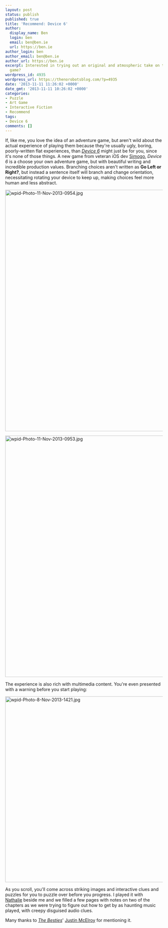 ```yaml
---
layout: post
status: publish
published: true
title: 'Recommend: Device 6'
author:
  display_name: Ben
  login: ben
  email: ben@ben.ie
  url: https://ben.ie
author_login: ben
author_email: ben@ben.ie
author_url: https://ben.ie
excerpt: Interested in trying out an original and atmospheric take on the adventure
  game?
wordpress_id: 4935
wordpress_url: https://thenorobotsblog.com/?p=4935
date: '2013-11-11 11:26:02 +0000'
date_gmt: '2013-11-11 10:26:02 +0000'
categories:
- Puzzle
- Art Game
- Interactive Fiction
- Recommend
tags:
- Device 6
comments: []
---
```

<p>If, like me, you love the idea of an adventure game, but aren't wild about the actual experience of playing them because they're usually ugly, boring, poorly-written flat experiences, than <a href="https://simogo.com/games/device6/" target="_blank"><em>Device 6</em></a> might just be for you, since it's none of those things. A new game from veteran iOS dev <a href="https://simogo.com" target="_blank">Simogo</a>, <em>Device 6</em> is a choose your own adventure game, but with beautiful writing and incredible production values. Branching choices aren't written as <strong>Go Left or Right?</strong>, but instead a sentence itself will branch and change orientation, necessitating rotating your device to keep up, making choices feel more human and less abstract.</p>
<p><img class="alignnone size-large wp-image-4937" alt="wpid-Photo-11-Nov-2013-0954.jpg" src="https://thenorobotsblog.com/wp-content/uploads/2013/11/wpid-Photo-11-Nov-2013-0954-768x1024.jpg" width="580" height="773" /></p>
<p><img class="alignnone size-large wp-image-4939" alt="wpid-Photo-11-Nov-2013-0953.jpg" src="https://thenorobotsblog.com/wp-content/uploads/2013/11/wpid-Photo-11-Nov-2013-09531-768x1024.jpg" width="580" height="773" /></p>
<p>The experience is also rich with multimedia content. You're even presented with a warning before you start playing:</p>
<p><img class="alignnone size-full wp-image-4933" alt="wpid-Photo-8-Nov-2013-1421.jpg" src="https://thenorobotsblog.com/wp-content/uploads/2013/11/wpid-Photo-8-Nov-2013-1421-e1384164985660.jpg" width="580" height="595" /></p>
<p>As you scroll, you'll come across striking images and interactive clues and puzzles for you to puzzle over before you progress. I played it with <a href="https://nathalie.ie/blog">Nathalie</a> beside me and we filled a few pages with notes on two of the chapters as we were trying to figure out how to get by as haunting music played, with creepy disguised audio clues.</p>
<p>Many thanks to <em><a href="https://www.polygon.com/the-besties-podcast" target="_blank">The Besties</a></em>' <a href="https://justinmcelroy.wordpress.com" target="_blank">Justin McElroy</a> for mentioning it.</p>
